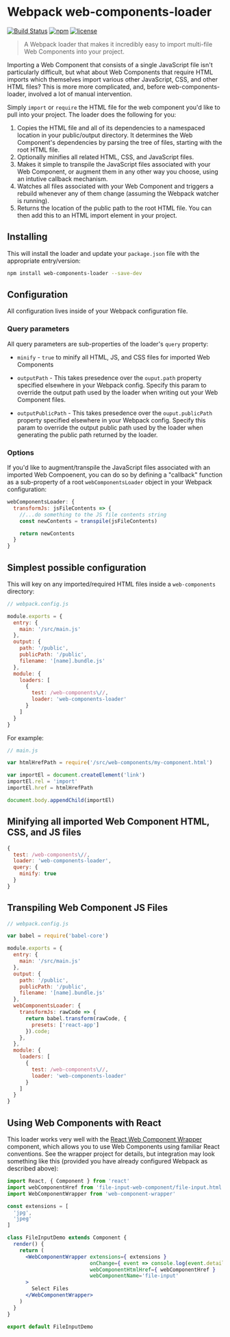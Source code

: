 # Webpack web-components-loader

[![Build Status](https://travis-ci.org/rnicholus/web-components-loader.svg?branch=master)](https://travis-ci.org/rnicholus/web-components-loader)
[![npm](https://img.shields.io/npm/v/web-components-loader.svg)](https://www.npmjs.com/package/web-components-loader)
[![license](https://img.shields.io/badge/license-MIT-brightgreen.svg)](LICENSE)

> A Webpack loader that makes it incredibly easy to import multi-file Web Components into your project.

Importing a Web Component that consists of a single JavaScript file isn't particularly difficult, but what about Web Components that require HTML imports which themselves import various other JavaScript, CSS, and other HTML files? This is more more complicated, and, before web-components-loader, involved a lot of manual intervention. 

Simply `import` or `require` the HTML file for the web component you'd like to pull into your project. The loader does the following for you:

1. Copies the HTML file and all of its dependencies to a namespaced location in your public/output directory. It determines the Web Component's dependencies by parsing the tree of files, starting with the root HTML file.
2. Optionally minifies all related HTML, CSS, and JavaScript files.
3. Makes it simple to transpile the JavaScript files associated with your Web Component, or augment them in any other way you choose, using an intutive callback mechanism.
4. Watches all files associated with your Web Component and triggers a rebuild whenever any of them change (assuming the Webpack watcher is running).
5. Returns the location of the public path to the root HTML file. You can then add this to an HTML import element in your project.

## Installing

This will install the loader and update your `package.json` file with the appropriate entry/version:

```bash
npm install web-components-loader --save-dev
```

## Configuration

All configuration lives inside of your Webpack configuration file.

### Query parameters

All query parameters are sub-properties of the loader's `query` property:

- `minify` - `true` to minify all HTML, JS, and CSS files for imported Web Components

- `outputPath` - This takes presedence over the `ouput.path` property specified elsewhere in your Webpack config. Specify this param to override the output path used by the loader when writing out your Web Component files.

- `outputPublicPath` - This takes presedence over the `ouput.publicPath` property specified elsewhere in your Webpack config. Specify this param to override the output public path used by the loader when generating the public path returned by the loader.

### Options

If you'd like to augment/transpile the JavaScript files associated with an imported Web Compoenent, you can do so by defining a "callback" function as a sub-property of a root `webComponentsLoader` object in your Webpack configuration:

```js
webComponentsLoader: {
  transformJs: jsFileContents => {
    //...do something to the JS file contents string
    const newContents = transpile(jsFileContents)    

    return newContents
  }
}
```

## Simplest possible configuration

This will key on any imported/required HTML files inside a `web-components` directory:

```js
// webpack.config.js

module.exports = {
  entry: {
    main: '/src/main.js'
  },
  output: {
    path: '/public',
    publicPath: '/public',
    filename: '[name].bundle.js'
  },
  module: {
    loaders: [
      {
        test: /web-components\//,
        loader: 'web-components-loader'
      }
    ]
  }
}
```

For example:

```js
// main.js

var htmlHrefPath = require('/src/web-components/my-component.html')

var importEl = document.createElement('link')
importEl.rel = 'import'
importEl.href = htmlHrefPath

document.body.appendChild(importEl)
```

## Minifying all imported Web Component HTML, CSS, and JS files

```js
{
  test: /web-components\//,
  loader: 'web-components-loader',
  query: {
    minify: true
  }
}
```

## Transpiling Web Component JS Files

```js
// webpack.config.js

var babel = require('babel-core')

module.exports = {
  entry: {
    main: '/src/main.js'
  },
  output: {
    path: '/public',
    publicPath: '/public',
    filename: '[name].bundle.js'
  },
  webComponentsLoader: {
    transformJs: rawCode => {
      return babel.transform(rawCode, {
        presets: ['react-app']
      }).code;
    },
  },
  module: {
    loaders: [
      {
        test: /web-components\//,
        loader: 'web-components-loader'
      }
    ]
  }
}
```

## Using Web Components with React

This loader works very well with the [React Web Component Wrapper](https://github.com/rnicholus/react-web-component-wrapper) component, which allows you to use Web Components using familiar React conventions. See the wrapper project for details, but integration may look something like this (provided you have already configured Webpack as described above):

```jsx
import React, { Component } from 'react'
import webComponentHref from 'file-input-web-component/file-input.html'
import WebComponentWrapper from 'web-component-wrapper'

const extensions = [
  'jpg',
  'jpeg'
]

class FileInputDemo extends Component {
  render() {
    return (
      <WebComponentWrapper extensions={ extensions }
                           onChange={ event => console.log(event.detail) }
                           webComponentHtmlHref={ webComponentHref }
                           webComponentName='file-input'
      >
        Select Files
      </WebComponentWrapper>
    )
  }
}

export default FileInputDemo
```
